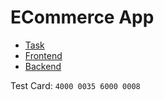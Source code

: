 # ECommerce App

- [Task](https://coda.io/d/Backend-Developer_dvh_EgmuGcy)
- [Frontend](https://ecommerce-claw.vercel.app)
- [Backend](https://ecommerce-api-claw.vercel.app)

Test Card: `4000 0035 6000 0008`